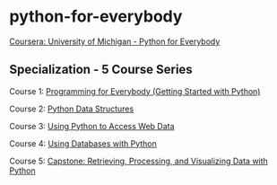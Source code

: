 # python-for-everybody

[Coursera: University of Michigan - Python for Everybody](https://www.coursera.org/specializations/python)

## Specialization - 5 Course Series

Course 1: [Programming for Everybody (Getting Started with Python)](https://www.coursera.org/learn/python?specialization=python)

Course 2: [Python Data Structures](https://www.coursera.org/learn/python-data?specialization=python)

Course 3: [Using Python to Access Web Data](https://www.coursera.org/learn/python-network-data?specialization=python)

Course 4: [Using Databases with Python](https://www.coursera.org/learn/python-databases?specialization=python)

Course 5: [Capstone: Retrieving, Processing, and Visualizing Data with Python](https://www.coursera.org/learn/python-data-visualization?specialization=python)
